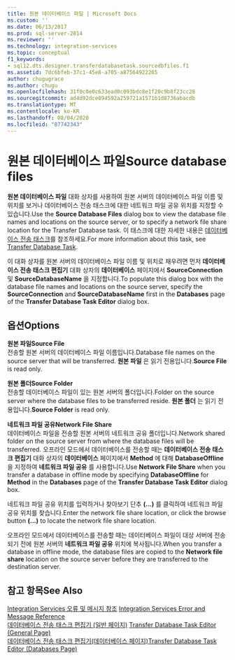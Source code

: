 ```yaml
---
title: 원본 데이터베이스 파일 | Microsoft Docs
ms.custom: ''
ms.date: 06/13/2017
ms.prod: sql-server-2014
ms.reviewer: ''
ms.technology: integration-services
ms.topic: conceptual
f1_keywords:
- sql12.dts.designer.transferdatabasetask.sourcedbfiles.f1
ms.assetid: 7dc6bfeb-37c1-45e8-a705-a87564922265
author: chugugrace
ms.author: chugu
ms.openlocfilehash: 31f0c0e0c633ead0c093bdc8e1f20c9b8f23cc28
ms.sourcegitcommit: ad4d92dce894592a259721a1571b1d8736abacdb
ms.translationtype: MT
ms.contentlocale: ko-KR
ms.lasthandoff: 08/04/2020
ms.locfileid: "87742343"
---
```

# <a name="source-database-files"></a><span data-ttu-id="ad8f7-102">원본 데이터베이스 파일</span><span class="sxs-lookup"><span data-stu-id="ad8f7-102">Source database files</span></span>
  <span data-ttu-id="ad8f7-103">**원본 데이터베이스 파일** 대화 상자를 사용하여 원본 서버의 데이터베이스 파일 이름 및 위치를 보거나 데이터베이스 전송 태스크에 대한 네트워크 파일 공유 위치를 지정할 수 있습니다.</span><span class="sxs-lookup"><span data-stu-id="ad8f7-103">Use the **Source Database Files** dialog box to view the database file names and locations on the source server, or to specify a network file share location for the Transfer Database task.</span></span> <span data-ttu-id="ad8f7-104">이 태스크에 대한 자세한 내용은 [데이터베이스 전송 태스크](control-flow/transfer-database-task.md)를 참조하세요.</span><span class="sxs-lookup"><span data-stu-id="ad8f7-104">For more information about this task, see [Transfer Database Task](control-flow/transfer-database-task.md).</span></span>  
  
 <span data-ttu-id="ad8f7-105">이 대화 상자를 원본 서버의 데이터베이스 파일 이름 및 위치로 채우려면 먼저 **데이터베이스 전송 태스크 편집기** 대화 상자의 **데이터베이스** 페이지에서 **SourceConnection** 및 **SourceDatabaseName** 을 지정합니다.</span><span class="sxs-lookup"><span data-stu-id="ad8f7-105">To populate this dialog box with the database file names and locations on the source server, specify the **SourceConnection** and **SourceDatabaseName** first in the **Databases** page of the **Transfer Database Task Editor** dialog box.</span></span>  
  
## <a name="options"></a><span data-ttu-id="ad8f7-106">옵션</span><span class="sxs-lookup"><span data-stu-id="ad8f7-106">Options</span></span>  
 <span data-ttu-id="ad8f7-107">**원본 파일**</span><span class="sxs-lookup"><span data-stu-id="ad8f7-107">**Source File**</span></span>  
 <span data-ttu-id="ad8f7-108">전송할 원본 서버의 데이터베이스 파일 이름입니다.</span><span class="sxs-lookup"><span data-stu-id="ad8f7-108">Database file names on the source server that will be transferred.</span></span> <span data-ttu-id="ad8f7-109">**원본 파일** 은 읽기 전용입니다.</span><span class="sxs-lookup"><span data-stu-id="ad8f7-109">**Source File** is read only.</span></span>  
  
 <span data-ttu-id="ad8f7-110">**원본 폴더**</span><span class="sxs-lookup"><span data-stu-id="ad8f7-110">**Source Folder**</span></span>  
 <span data-ttu-id="ad8f7-111">전송할 데이터베이스 파일이 있는 원본 서버의 폴더입니다.</span><span class="sxs-lookup"><span data-stu-id="ad8f7-111">Folder on the source server where the database files to be transferred reside.</span></span> <span data-ttu-id="ad8f7-112">**원본 폴더** 는 읽기 전용입니다.</span><span class="sxs-lookup"><span data-stu-id="ad8f7-112">**Source Folder** is read only.</span></span>  
  
 <span data-ttu-id="ad8f7-113">**네트워크 파일 공유**</span><span class="sxs-lookup"><span data-stu-id="ad8f7-113">**Network File Share**</span></span>  
 <span data-ttu-id="ad8f7-114">데이터베이스 파일을 전송할 원본 서버의 네트워크 공유 폴더입니다.</span><span class="sxs-lookup"><span data-stu-id="ad8f7-114">Network shared folder on the source server from where the database files will be transferred.</span></span> <span data-ttu-id="ad8f7-115">오프라인 모드에서 데이터베이스를 전송할 때는 **데이터베이스 전송 태스크 편집기** 대화 상자의 **데이터베이스** 페이지에서 **Method** 에 대해 **DatabaseOffline** 을 지정하여 **네트워크 파일 공유** 를 사용합니다.</span><span class="sxs-lookup"><span data-stu-id="ad8f7-115">Use **Network File Share** when you transfer a database in offline mode by specifying **DatabaseOffline** for **Method** in the **Databases** page of the **Transfer Database Task Editor** dialog box.</span></span>  
  
 <span data-ttu-id="ad8f7-116">네트워크 파일 공유 위치를 입력하거나 찾아보기 단추 **(...)** 를 클릭하여 네트워크 파일 공유 위치를 찾습니다.</span><span class="sxs-lookup"><span data-stu-id="ad8f7-116">Enter the network file share location, or click the browse button **(...)** to locate the network file share location.</span></span>  
  
 <span data-ttu-id="ad8f7-117">오프라인 모드에서 데이터베이스를 전송할 때는 데이터베이스 파일이 대상 서버에 전송되기 전에 원본 서버의 **네트워크 파일 공유** 위치에 복사됩니다.</span><span class="sxs-lookup"><span data-stu-id="ad8f7-117">When you transfer a database in offline mode, the database files are copied to the **Network file share** location on the source server before they are transferred to the destination server.</span></span>  
  
## <a name="see-also"></a><span data-ttu-id="ad8f7-118">참고 항목</span><span class="sxs-lookup"><span data-stu-id="ad8f7-118">See Also</span></span>  
 <span data-ttu-id="ad8f7-119">[Integration Services 오류 및 메시지 참조](../../2014/integration-services/integration-services-error-and-message-reference.md) </span><span class="sxs-lookup"><span data-stu-id="ad8f7-119">[Integration Services Error and Message Reference](../../2014/integration-services/integration-services-error-and-message-reference.md) </span></span>  
 <span data-ttu-id="ad8f7-120">[데이터베이스 전송 태스크 편집기 &#40;일반 페이지&#41;](general-page-of-integration-services-designers-options.md) </span><span class="sxs-lookup"><span data-stu-id="ad8f7-120">[Transfer Database Task Editor &#40;General Page&#41;](general-page-of-integration-services-designers-options.md) </span></span>  
 [<span data-ttu-id="ad8f7-121">데이터베이스 전송 태스크 편집기&#40;데이터베이스 페이지&#41;</span><span class="sxs-lookup"><span data-stu-id="ad8f7-121">Transfer Database Task Editor &#40;Databases Page&#41;</span></span>](../../2014/integration-services/transfer-database-task-editor-databases-page.md)  
  
  
